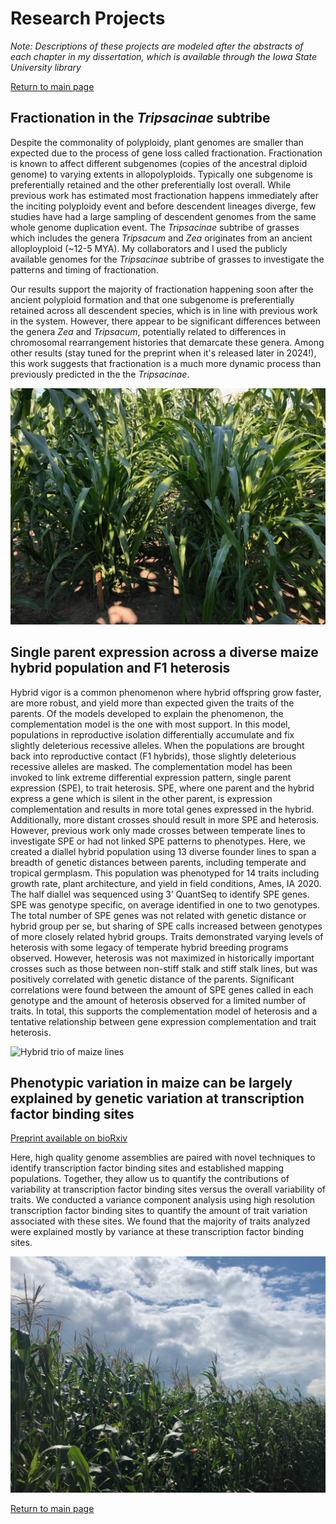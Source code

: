 # Research Projects

_Note: Descriptions of these projects are modeled after the abstracts of each chapter in my dissertation, which is available through the Iowa State University library_

[Return to main page](https://snodgras.github.io/)

## Fractionation in the _Tripsacinae_ subtribe

Despite the commonality of polyploidy, plant genomes are smaller than expected due to the process of gene loss called fractionation.
Fractionation is known to affect different subgenomes (copies of the ancestral diploid genome) to varying extents in allopolyploids. 
Typically one subgenome is preferentially retained and the other preferentially lost overall. 
While previous work has estimated most fractionation happens immediately after the inciting polyploidy event and before descendent lineages diverge, few studies have had a large sampling of descendent genomes from the same whole genome duplication event. 
The _Tripsacinae_ subtribe of grasses which includes the genera _Tripsacum_ and _Zea_ originates from an ancient alloployploid (~12-5 MYA).
My collaborators and I used the publicly available genomes for the _Tripsacinae_ subtribe of grasses to investigate the patterns and timing of fractionation. 

Our results support the majority of fractionation happening soon after the ancient polyploid formation and that one subgenome is preferentially retained across all descendent species, which is in line with previous work in the system. 
However, there appear to be significant differences between the genera _Zea_ and _Tripsacum_, potentially related to differences in chromosomal rearrangement histories that demarcate these genera. 
Among other results (stay tuned for the preprint when it's released later in 2024!), this work suggests that fractionation is a much more dynamic process than previously predicted in the the _Tripsacinae_.

![Teosintes grown in Iowa field conditions, summer of 2019](assets/Ames_2019_July24_teosintes.jpeg)

## Single parent expression across a diverse maize hybrid population and F1 heterosis

Hybrid vigor is a common phenomenon where hybrid offspring grow faster, are more robust, and yield more than expected given the traits of the parents. 
Of the models developed to explain the phenomenon, the complementation model is the one with most support.
In this model, populations in reproductive isolation differentially accumulate and fix slightly deleterious recessive alleles. 
When the populations are brought back into reproductive contact (F1 hybrids), those slightly deleterious recessive alleles are masked.
The complementation model has been invoked to link extreme differential expression pattern, single parent expression (SPE), to trait heterosis. 
SPE, where one parent and the hybrid express a gene which is silent in the other parent, is expression complementation and results in more total genes expressed in the hybrid. 
Additionally, more distant crosses should result in more SPE and heterosis. 
However, previous work only made crosses between temperate lines to investigate SPE or had not linked SPE patterns to phenotypes. 
Here, we created a diallel hybrid population using 13 diverse founder lines to span a breadth of genetic distances between parents, including temperate and tropical germplasm. 
This population was phenotyped for 14 traits including growth rate, plant architecture, and yield in field conditions, Ames, IA 2020. 
The half diallel was sequenced using 3’ QuantSeq to identify SPE genes. 
SPE was genotype specific, on average identified in one to two genotypes. 
The total number of SPE genes was not related with genetic distance or hybrid group per se, but sharing of SPE calls increased between genotypes of more closely related hybrid groups. 
Traits demonstrated varying levels of heterosis with some legacy of temperate hybrid breeding programs observed. 
However, heterosis was not maximized in historically important crosses such as those between non-stiff stalk and stiff stalk lines, but was positively correlated with genetic distance of the parents. 
Significant correlations were found between the amount of SPE genes called in each genotype and the amount of heterosis observed for a limited number of traits. 
In total, this supports the complementation model of heterosis and a tentative relationship between gene expression complementation and trait heterosis.

![Hybrid trio of maize lines](assets/Ames_2019_July11_CML333P39hybridtrio-1.jpeg)

## Phenotypic variation in maize can be largely explained by genetic variation at transcription factor binding sites
[Preprint available on bioRxiv](https://www.biorxiv.org/content/10.1101/2023.08.08.551183v1)

Here, high quality genome assemblies are paired with novel techniques to identify transcription factor binding sites and established mapping populations. 
Together, they allow us to quantify the contributions of variability at transcription factor binding sites versus the overall variability of traits. 
We conducted a variance component analysis using high resolution transcription factor binding sites to quantify the amount of trait variation associated with these sites. 
We found that the majority of traits analyzed were explained mostly by variance at these transcription factor binding sites.

![Row of corn against blue sky](assets/Ames_2019_Aug14_fieldoverviewbuffer.jpeg)

[Return to main page](https://snodgras.github.io/)
